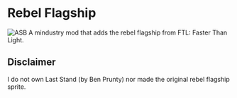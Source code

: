 # Rebel Flagship
![ASB](https://user-images.githubusercontent.com/59265546/137558617-4f77a7ae-1eb9-44ad-b1a2-a0cb5fe206ed.png)
A mindustry mod that adds the rebel flagship from FTL: Faster Than Light.



## Disclaimer
I do not own Last Stand (by Ben Prunty) nor made the original rebel flagship sprite.
